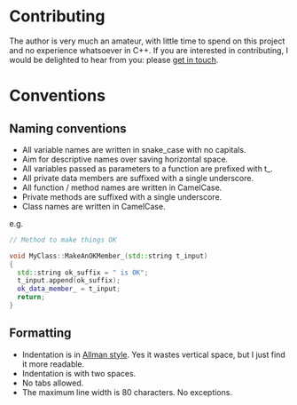# Contributing

The author is very much an amateur, with little time to spend on this project and no experience whatsoever in C++. If you are interested in contributing, I would be delighted to hear from you: please [get in touch](Allan.Cameron@nhs.net).

# Conventions

## Naming conventions
- All variable names are written in snake_case with no capitals.
- Aim for descriptive names over saving horizontal space.
- All variables passed as parameters to a function are prefixed with t_.
- All private data members are suffixed with a single underscore.
- All function / method names are written in CamelCase.
- Private methods are suffixed with a single underscore.
- Class names are written in CamelCase.

e.g.
```cpp
// Method to make things OK

void MyClass::MakeAnOKMember_(std::string t_input)
{
  std::string ok_suffix = " is OK";
  t_input.append(ok_suffix);
  ok_data_member_ = t_input;
  return;
}
```


## Formatting
- Indentation is in [Allman style](https://en.wikipedia.org/wiki/Indentation_style#Allman_style). Yes it wastes vertical space, but I just find it more readable.
- Indentation is with two spaces.
- No tabs allowed.
- The maximum line width is 80 characters. No exceptions.
